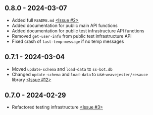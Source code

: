 ## 0.8.0 - 2024-03-07
* Added full `README.md` [<Issue #2>](https://github.com/algoflora/cloregram/issues/2)
* Added documentation for public main API functions
* Added documentation for public test infrastructure API functions
* Removed `get-user-info` from public test infrastructure API
* Fixed crash of `last-temp-message` if no temp messages

## 0.7.1 - 2024-03-04
* Moved `update-schema` and `load-data` to `ss-bot.db`
* Changed `update-schema` and `load-data` to use `weavejester/resauce` library [<Issue #12>](https://github.com/algoflora/cloregram/issues/12)

## 0.7.0 - 2024-02-29
* Refactored testing infrastructure [<Issue #3>](https://github.com/algoflora/cloregram/issues/3)
